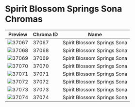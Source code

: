 # Spirit Blossom Springs Sona Chromas



| Preview | Chroma ID | Name |
|---------|-----------|------|
| ![37067](https://raw.communitydragon.org/latest/plugins/rcp-be-lol-game-data/global/default/v1/champion-chroma-images/37/37067.png) | 37067 | Spirit Blossom Springs Sona |
| ![37068](https://raw.communitydragon.org/latest/plugins/rcp-be-lol-game-data/global/default/v1/champion-chroma-images/37/37068.png) | 37068 | Spirit Blossom Springs Sona |
| ![37069](https://raw.communitydragon.org/latest/plugins/rcp-be-lol-game-data/global/default/v1/champion-chroma-images/37/37069.png) | 37069 | Spirit Blossom Springs Sona |
| ![37070](https://raw.communitydragon.org/latest/plugins/rcp-be-lol-game-data/global/default/v1/champion-chroma-images/37/37070.png) | 37070 | Spirit Blossom Springs Sona |
| ![37071](https://raw.communitydragon.org/latest/plugins/rcp-be-lol-game-data/global/default/v1/champion-chroma-images/37/37071.png) | 37071 | Spirit Blossom Springs Sona |
| ![37072](https://raw.communitydragon.org/latest/plugins/rcp-be-lol-game-data/global/default/v1/champion-chroma-images/37/37072.png) | 37072 | Spirit Blossom Springs Sona |
| ![37073](https://raw.communitydragon.org/latest/plugins/rcp-be-lol-game-data/global/default/v1/champion-chroma-images/37/37073.png) | 37073 | Spirit Blossom Springs Sona |
| ![37074](https://raw.communitydragon.org/latest/plugins/rcp-be-lol-game-data/global/default/v1/champion-chroma-images/37/37074.png) | 37074 | Spirit Blossom Springs Sona |